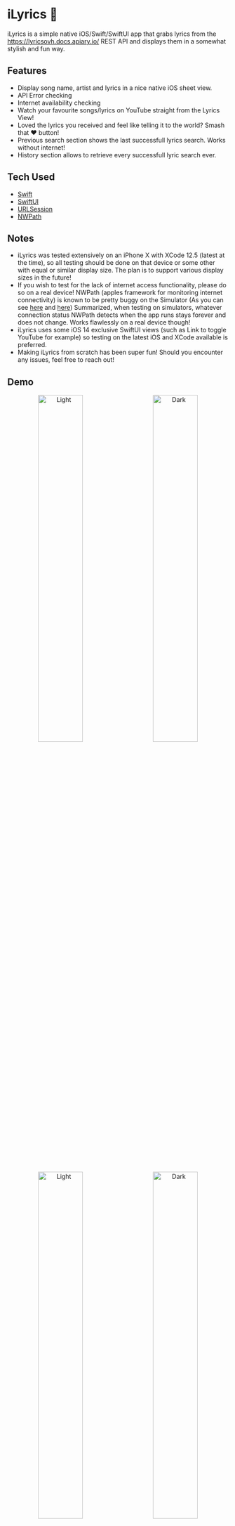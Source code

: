 # iLyrics 🎼

iLyrics is a simple native iOS/Swift/SwiftUI app that grabs lyrics from the https://lyricsovh.docs.apiary.io/ REST API and displays them in a somewhat stylish and fun way.


## Features

- Display song name, artist and lyrics in a nice native iOS sheet view.
- API Error checking
- Internet availability checking
- Watch your favourite songs/lyrics on YouTube straight from the Lyrics View!
- Loved the lyrics you received and feel like telling it to the world? Smash that ❤️ button!
- Previous search section shows the last successfull lyrics search. Works without internet!
- History section allows to retrieve every successfull lyric search ever.

## Tech Used

- [Swift](https://swift.org/)
- [SwiftUI](https://developer.apple.com/xcode/swiftui/)
- [URLSession](https://developer.apple.com/documentation/foundation/urlsession)
- [NWPath](https://developer.apple.com/documentation/network/nwpath)


## Notes
- iLyrics was tested extensively on an iPhone X with XCode 12.5 (latest at the time), so all testing should be done on that device or some other with equal or similar display size. The plan is to support various display sizes in the future!
- If you wish to test for the lack of internet access functionality, please do so on a real device! NWPath (apples framework for monitoring internet connectivity) is known to be pretty buggy on the Simulator (As you can see [here](https://www.reddit.com/r/swift/comments/ir8wn5/network_connectivity_is_always_unsatisfied_when/) and [here](https://stackoverflow.com/questions/57223756/nwpathmonitor-not-calling-satisfied-in-swift)) Summarized, when testing on simulators, whatever connection status NWPath detects when the app runs stays forever and does not change. Works flawlessly on a real device though!
- iLyrics uses some iOS 14 exclusive SwiftUI views (such as Link to toggle YouTube for example) so testing on the latest iOS and XCode available is preferred.
- Making iLyrics from scratch has been super fun! Should you encounter any issues, feel free to reach out!

## Demo

<p align="center">
  <img alt="Light" src="https://user-images.githubusercontent.com/11844338/117036808-34969b00-acdc-11eb-8bed-cbb68b12be0c.png" width="45%">
&nbsp; &nbsp; &nbsp; &nbsp;
  <img alt="Dark" src="https://user-images.githubusercontent.com/11844338/117036821-37918b80-acdc-11eb-855d-1f3910a932dd.png" width="45%">
</p>

<p align="center">
  <img alt="Light" src="https://user-images.githubusercontent.com/11844338/117036825-38c2b880-acdc-11eb-8cda-ac5377feb3ae.png" width="45%">
&nbsp; &nbsp; &nbsp; &nbsp;
  <img alt="Dark" src="https://user-images.githubusercontent.com/11844338/117036830-395b4f00-acdc-11eb-9bbc-8ba5e06d27cf.png" width="45%">
</p>

